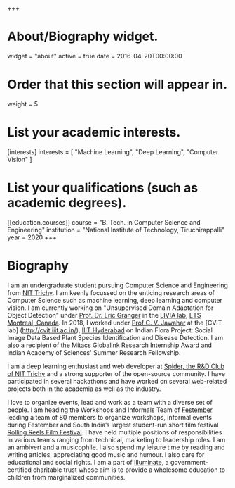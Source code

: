 +++
# About/Biography widget.
widget = "about"
active = true
date = 2016-04-20T00:00:00

# Order that this section will appear in.
weight = 5

# List your academic interests.
[interests]
  interests = [
    "Machine Learning",
    "Deep Learning",
    "Computer Vision"
  ]

# List your qualifications (such as academic degrees).
[[education.courses]]
  course = "B. Tech. in Computer Science and Engineering"
  institution = "National Institute of Technology, Tiruchirappalli"
  year = 2020
+++

# Biography

I am an undergraduate student pursuing Computer Science and Engineering from [NIT Trichy](https://www.nitt.edu). I am keenly focussed on the enticing research areas of Computer Science such as machine learning, deep learning and computer vision. I am currently working on "Unsupervised Domain Adaptation for Object Detection" under [Prof. Dr. Eric Granger](https://www.etsmtl.ca/Professeurs/egranger/Accueil?lang=en-CA) in the [LIVIA lab](https://www.etsmtl.ca/Unites-de-recherche/LIVIA/accueil), [ETS Montreal, Canada](https://www.etsmtl.ca/). In 2018, I worked under [Prof C. V. Jawahar](https://faculty.iiit.ac.in/~jawahar/) at the [CVIT lab] (http://cvit.iiit.ac.in/), [IIIT Hyderabad](https://www.iiit.ac.in/) on Indian Flora Project: Social Image Data Based Plant Species Identification and Disease Detection. I am also a recipient of the Mitacs Globalink Research Internship Award and Indian Academy of Sciences' Summer Research Fellowship.

I am a deep learning enthusiast and web developer at [Spider, the R&D Club of NIT Trichy](https://spider.nitt.edu) and a strong supporter of the open-source community. I have participated in several hackathons and have worked on several web-related projects both in the academia as well as the industry.

I love to organize events, lead and work as a team with a diverse set of people. I am heading the Workshops and Informals Team of [Festember](https://en.wikipedia.org/wiki/Festember) leading a team of 80 members to organize workshops, informal events during Festember and South India’s largest student-run short film festival [Rolling Reels Film Festival](https://filmfreeway.com/RRFF). I have held multiple positions of responsibilities in various teams ranging from technical, marketing to leadership roles. I am an ambivert and a musicophile. I also spend my leisure time by reading and writing articles, appreciating good music and humour. I also care for educational and social rights. I am a part of [Illuminate](https://www.facebook.com/IlluminateTrust/), a government-certified charitable trust whose aim is to provide a wholesome education to children from marginalized communities.


